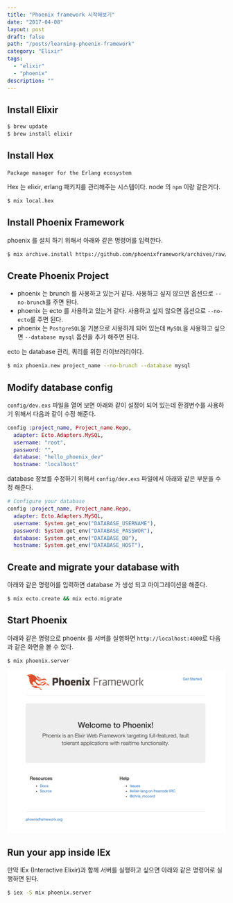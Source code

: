 ```yaml
---
title: "Phoenix framework 시작해보기"
date: "2017-04-08"
layout: post
draft: false
path: "/posts/learning-phoenix-framework"
category: "Elixir"
tags: 
  - "elixir"
  - "phoenix"
description: ""  
---
```


## Install Elixir

```bash
$ brew update
$ brew install elixir
```

## Install Hex

`Package manager for the Erlang ecosystem`

Hex 는 elixir, erlang 패키지를 관리해주는 시스템이다. node 의 `npm` 이랑 같은거다.

```bash
$ mix local.hex
```

## Install Phoenix Framework

phoenix 를 설치 하기 위해서 아래와 같은 명령어를 입력한다.

```bash
$ mix archive.install https://github.com/phoenixframework/archives/raw/master/phoenix_new.ez
```

## Create Phoenix Project

* phoenix 는 brunch 를 사용하고 있는거 같다. 사용하고 싶지 않으면 옵션으로 `--no-brunch`를 주면 된다.
* phoenix 는 ecto 를 사용하고 있는거 같다. 사용하고 싶지 않으면 옵션으로 `--no-ecto`를 주면 된다.
* phoenix 는 `PostgreSQL`을 기본으로 사용하게 되어 있는데 `MySQL`을 사용하고 싶으면 `--database mysql` 옵션을 추가 해주면 된다.

ecto 는 database 관리, 쿼리를 위한 라이브러리이다.

```bash
$ mix phoenix.new project_name --no-brunch --database mysql
```

## Modify database config

`config/dev.exs` 파일을 열어 보면 아래와 같이 설정이 되어 있는데 환경변수를 사용하기 위해서 다음과 같이 수정 해준다.

```exs
config :project_name, Project_name.Repo,
  adapter: Ecto.Adapters.MySQL,
  username: "root",
  password: "",
  database: "hello_phoenix_dev"
  hostname: "localhost"
```

database 정보를 수정하기 위해서 `config/dev.exs` 파일에서 아래와 같은 부분을 수정 해준다.

```exs
# Configure your database
config :project_name, Project_name.Repo,
  adapter: Ecto.Adapters.MySQL,
  username: System.get_env("DATABASE_USERNAME"),
  password: System.get_env("DATABASE_PASSWOR"),
  database: System.get_env("DATABASE_DB"),
  hostname: System.get_env("DATABASE_HOST"),
```

## Create and migrate your database with

아래와 같은 명령어를 입력하면 database 가 생성 되고 마이그레이션을 해준다.

```bash
$ mix ecto.create && mix ecto.migrate
```

## Start Phoenix

아래와 같은 명령으로 phoenix 를 서버를 실행하면 `http://localhost:4000`로 다음과 같은 화면을 볼 수 있다.

```bash
$ mix phoenix.server
```

![start phoenix server](./phoenix.png)

## Run your app inside IEx

만약 IEx (Interactive Elixir)과 함께 서버를 실행하고 싶으면 아래와 같은 명령어로 실행하면 된다.

```bash
$ iex -S mix phoenix.server
```
